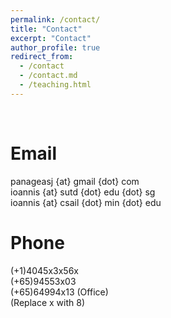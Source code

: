 ```yaml
---
permalink: /contact/
title: "Contact"
excerpt: "Contact"
author_profile: true
redirect_from: 
  - /contact
  - /contact.md
  - /teaching.html
---
```


<br/>

Email
=======
panageasj {at} gmail {dot} com <br/>
ioannis {at} sutd {dot} edu {dot} sg <br/>
ioannis {at} csail {dot} min {dot} edu

Phone
=======
(+1)4045x3x56x <br/>
(+65)94553x03  <br/>
(+65)64994x13 (Office) <br/>
(Replace x with 8)

